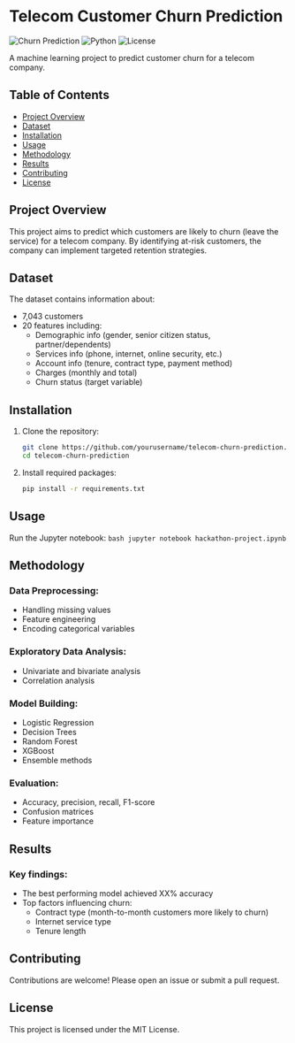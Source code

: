 # Telecom Customer Churn Prediction

![Churn Prediction](https://img.shields.io/badge/Type-Classification-blue) 
![Python](https://img.shields.io/badge/Python-3.7%2B-blue)
![License](https://img.shields.io/badge/License-MIT-green)

A machine learning project to predict customer churn for a telecom company.

## Table of Contents
- [Project Overview](#project-overview)
- [Dataset](#dataset)
- [Installation](#installation)
- [Usage](#usage)
- [Methodology](#methodology)
- [Results](#results)
- [Contributing](#contributing)
- [License](#license)

## Project Overview
This project aims to predict which customers are likely to churn (leave the service) for a telecom company. By identifying at-risk customers, the company can implement targeted retention strategies.

## Dataset
The dataset contains information about:
- 7,043 customers
- 20 features including:
  - Demographic info (gender, senior citizen status, partner/dependents)
  - Services info (phone, internet, online security, etc.)
  - Account info (tenure, contract type, payment method)
  - Charges (monthly and total)
  - Churn status (target variable)

## Installation
1. Clone the repository:
    ```bash
    git clone https://github.com/yourusername/telecom-churn-prediction.git
    cd telecom-churn-prediction
    ```

2. Install required packages:
    ```bash
    pip install -r requirements.txt
    ```

## Usage
Run the Jupyter notebook:
    ```bash
    jupyter notebook hackathon-project.ipynb
    ```

## Methodology
### Data Preprocessing:
- Handling missing values
- Feature engineering
- Encoding categorical variables

### Exploratory Data Analysis:
- Univariate and bivariate analysis
- Correlation analysis

### Model Building:
- Logistic Regression
- Decision Trees
- Random Forest
- XGBoost
- Ensemble methods

### Evaluation:
- Accuracy, precision, recall, F1-score
- Confusion matrices
- Feature importance

## Results
### Key findings:
- The best performing model achieved XX% accuracy
- Top factors influencing churn:
  - Contract type (month-to-month customers more likely to churn)
  - Internet service type
  - Tenure length

## Contributing
Contributions are welcome! Please open an issue or submit a pull request.

## License
This project is licensed under the MIT License.
